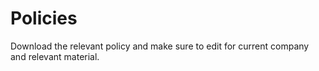 # Policies

Download the relevant policy and make sure to edit for current company and relevant material.
